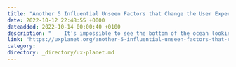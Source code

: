 ```yaml
---
title: "Another 5 Influential Unseen Factors that Change the User Experience"
date: 2022-10-12 22:48:55 +0000
dateadded: 2022-10-14 00:00:40 +0100
description: "    It’s impossible to see the bottom of the ocean looking only from the surface, and understanding that people are exactly the same is an…  Continue reading on UX Planet »  "
link: "https://uxplanet.org/another-5-influential-unseen-factors-that-change-the-user-experience-60af96d63c?source=rss----819cc2aaeee0---4"
category:
directory: _directory/ux-planet.md
---
```

